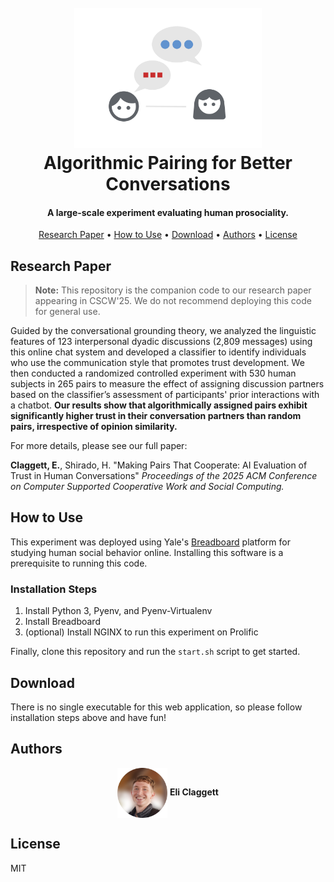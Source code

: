 <h1 align="center">
  <br>
  <img src="https://raw.githubusercontent.com/eliclaggett/Language-Evaluation-Experiment/refs/heads/main/assets/lang-eval-1.svg" width="300"></a>
  <br>
  Algorithmic Pairing for Better Conversations
</h1>

<h4 align="center">A large-scale experiment evaluating human prosociality.</h4>

<p align="center">
  <a href="#research-paper">Research Paper</a> •
  <a href="#how-to-use">How to Use</a> •
  <a href="#download">Download</a> •
  <a href="#authors">Authors</a> •
  <a href="#license">License</a>
</p>

<!-- ![screenshot]() -->

## Research Paper

> **Note:**
> This repository is the companion code to our research paper appearing in CSCW'25. We do not recommend deploying this code for general use.

Guided by the conversational grounding theory, we analyzed the linguistic features of 123 interpersonal dyadic discussions (2,809 messages) using this online chat system and developed a classifier to identify individuals who use the communication style that promotes trust development. We then conducted a randomized controlled experiment with 530 human subjects in 265 pairs to measure the effect of assigning discussion partners based on the classifier’s assessment of participants' prior interactions with a chatbot. **Our results show that algorithmically assigned pairs exhibit significantly higher trust in their conversation partners than random pairs, irrespective of opinion similarity.**

For more details, please see our full paper:

**Claggett, E.**, Shirado, H. "Making Pairs That Cooperate: AI Evaluation of Trust in Human Conversations" _Proceedings of the 2025 ACM Conference on Computer Supported Cooperative Work and Social Computing._

## How to Use

This experiment was deployed using Yale's [Breadboard](https://breadboard.yale.edu) platform for studying human social behavior online. Installing this software is a prerequisite to running this code.

### Installation Steps

1. Install Python 3, Pyenv, and Pyenv-Virtualenv
2. Install Breadboard
3. (optional) Install NGINX to run this experiment on Prolific

Finally, clone this repository and run the `start.sh` script to get started.

## Download

There is no single executable for this web application, so please follow installation steps above and have fun!

## Authors

<p align="center">
  <img src="https://raw.githubusercontent.com/eliclaggett/Language-Evaluation-Experiment/refs/heads/main/assets/eli.png" width="80" valign="middle"/>
  <strong>Eli Claggett</strong>
</p>

## License

MIT
